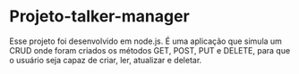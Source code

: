 # Projeto-talker-manager

Esse projeto foi desenvolvido em node.js.
É uma aplicação que simula um CRUD onde foram criados os métodos GET, POST, PUT e DELETE, para que o usuário seja capaz de criar, ler, atualizar e deletar.
